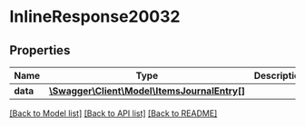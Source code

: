 # InlineResponse20032

## Properties
Name | Type | Description | Notes
------------ | ------------- | ------------- | -------------
**data** | [**\Swagger\Client\Model\ItemsJournalEntry[]**](ItemsJournalEntry.md) |  | [optional] 

[[Back to Model list]](../../README.md#documentation-for-models) [[Back to API list]](../../README.md#documentation-for-api-endpoints) [[Back to README]](../../README.md)

